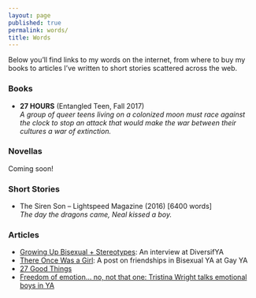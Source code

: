 ```yaml
---
layout: page
published: true
permalink: words/
title: Words
---
```






Below you’ll find links to my words on the internet, from where to buy my books to articles I’ve written to short stories scattered across the web.

### Books
- **27 HOURS** (Entangled Teen, Fall 2017)  
_A group of queer teens living on a colonized moon must race against the clock to stop an attack that would make the war between their cultures a war of extinction._


### Novellas
Coming soon!


### Short Stories
- The Siren Son – Lightspeed Magazine (2016) [6400 words]   
_The day the dragons came, Neal kissed a boy._  


### Articles
- [Growing Up Bisexual + Stereotypes](http://www.diversifya.com/diversifya/diversifya-tristina-wright/): An interview at DiversifYA
- [There Once Was a Girl](http://www.gayya.org/?p=3083): A post on friendships in Bisexual YA at Gay YA
- [27 Good Things](http://27goodthings.com/2015/10/12/tristina-wright-author/)  
- [Freedom of emotion… no, not that one: Tristina Wright talks emotional boys in YA](http://www.yainterrobang.com/tristina-wright-emotional-boys-ya/)
